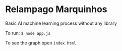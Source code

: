# Relampago Marquinhos

Basic AI machine learning process without any library

To run:
`$ node app.js`

To see the graph open `index.html`
